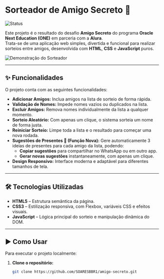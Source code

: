 # Sorteador de Amigo Secreto 🎉

![Status](https://img.shields.io/badge/status-concluído-brightgreen)

Este projeto é o resultado do desafio **Amigo Secreto** do programa **Oracle Next Education (ONE)** em parceria com a **Alura**.  
Trata-se de uma aplicação web simples, divertida e funcional para realizar sorteios entre amigos, desenvolvida com **HTML**, **CSS** e **JavaScript** puros.

![Demonstração do Sorteador](assets/demonstracao.gif)

---

## ✨ Funcionalidades

O projeto conta com as seguintes funcionalidades:

- **Adicionar Amigos:** Inclua amigos na lista de sorteio de forma rápida.
- **Validação de Nomes:** Impede nomes vazios ou duplicados na lista.
- **Excluir Amigos:** Remova nomes individualmente da lista a qualquer momento.
- **Sorteio Aleatório:** Com apenas um clique, o sistema sorteia um nome de forma justa.
- **Reiniciar Sorteio:** Limpe toda a lista e o resultado para começar uma nova rodada.
- **Sugestões de Presentes 🎁 (Função Nova):** Gere automaticamente 3 ideias de presentes para cada amigo da lista, podendo:
  - **Copiar sugestões** para compartilhar no WhatsApp ou em outro app.
  - **Gerar novas sugestões** instantaneamente, com apenas um clique.
- **Design Responsivo:** Interface moderna e adaptável para diferentes tamanhos de tela.

---

## 🛠️ Tecnologias Utilizadas

- **HTML5** – Estrutura semântica da página.  
- **CSS3** – Estilização responsiva, com Flexbox, variáveis CSS e efeitos visuais.  
- **JavaScript** – Lógica principal do sorteio e manipulação dinâmica do DOM.  

---

## ▶️ Como Usar

Para executar o projeto localmente:

1. **Clone o repositório:**
   ```bash
   git clone https://github.com/SOARESBBR1/amigo-secreto.git
